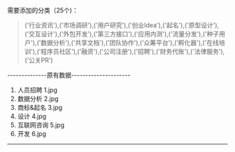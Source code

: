 需要添加的分类（25个)：
> ('行业资讯'),('市场调研'),('用户研究'),('创业Idea'),('起名'),('原型设计'),('交互设计'),('外包开发'),('第三方接口'),('应用内测'),('流量分发'),('种子用户'),('数据分析'),('共享文档'),('团队协作'),('众筹平台'),('孵化器'),('在线培训'),('程序员社区'),('融资'),('公司注册'),('招聘'),('财务代账'),('法律服务'),
('公关PR')

--------------原有数据---------------------
1.	人员招聘	1.jpg
2.	数据分析	2.jpg
3.	商标&起名	3.jpg
4.	设计	4.jpg
5.	互联网咨询	5.jpg
6.	开发	6.jpg
-----------------------------------------------
